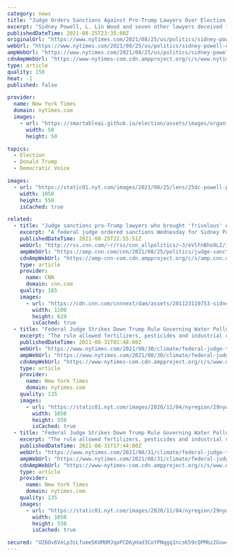 ```yaml
---
category: news
title: "Judge Orders Sanctions Against Pro-Trump Lawyers Over Election Lawsuit"
excerpt: "Sidney Powell, L. Lin Wood and seven other lawyers deceived federal courts and debased the judicial process, a federal judge wrote."
publishedDateTime: 2021-08-25T23:35:00Z
originalUrl: "https://www.nytimes.com/2021/08/25/us/politics/sidney-powell-election-sanctions.html"
webUrl: "https://www.nytimes.com/2021/08/25/us/politics/sidney-powell-election-sanctions.html"
ampWebUrl: "https://www.nytimes.com/2021/08/25/us/politics/sidney-powell-election-sanctions.amp.html"
cdnAmpWebUrl: "https://www-nytimes-com.cdn.ampproject.org/c/s/www.nytimes.com/2021/08/25/us/politics/sidney-powell-election-sanctions.amp.html"
type: article
quality: 150
heat: -1
published: false

provider:
  name: New York Times
  domain: nytimes.com
  images:
    - url: "https://smartableai.github.io/election/assets/images/organizations/nytimes.com-50x50.jpg"
      width: 50
      height: 50

topics:
  - Election
  - Donald Trump
  - Democratic Voice

images:
  - url: "https://static01.nyt.com/images/2021/08/25/lens/25dc-powell-photo/25dc-powell-photo-facebookJumbo.jpg"
    width: 1050
    height: 550
    isCached: true

related:
  - title: "Judge sanctions pro-Trump lawyers who brought 'frivolous' election fraud lawsuits"
    excerpt: "A federal judge ordered sanctions Wednesday for Sidney Powell, Lin Wood and several other lawyers who worked on Trump-aligned lawsuits seeking to challenge the results of the 2020 election.\n    \n"
    publishedDateTime: 2021-08-25T22:55:51Z
    webUrl: "http://rss.cnn.com/~r/rss/cnn_allpolitics/~3/eVlFnBho9LI/index.html"
    ampWebUrl: "https://amp.cnn.com/cnn/2021/08/25/politics/judge-sanctions-powell-wood-kraken-lawsuits/index.html"
    cdnAmpWebUrl: "https://amp-cnn-com.cdn.ampproject.org/c/s/amp.cnn.com/cnn/2021/08/25/politics/judge-sanctions-powell-wood-kraken-lawsuits/index.html"
    type: article
    provider:
      name: CNN
      domain: cnn.com
    quality: 185
    images:
      - url: "https://cdn.cnn.com/cnnnext/dam/assets/201123110753-sidney-powell-gop-donald-trump-newday-diamond-vpx-00000015-super-tease.jpg"
        width: 1100
        height: 619
        isCached: true
  - title: "Federal Judge Strikes Down Trump Rule Governing Water Pollution"
    excerpt: "The rule allowed fertilizers, pesticides and industrial chemicals to flow into small streams, marshes and wetlands. The judge warned of environmental harm."
    publishedDateTime: 2021-08-31T01:48:00Z
    webUrl: "https://www.nytimes.com/2021/08/30/climate/federal-judge-trump-water-pollution.html"
    ampWebUrl: "https://www.nytimes.com/2021/08/30/climate/federal-judge-trump-water-pollution.amp.html"
    cdnAmpWebUrl: "https://www-nytimes-com.cdn.ampproject.org/c/s/www.nytimes.com/2021/08/30/climate/federal-judge-trump-water-pollution.amp.html"
    type: article
    provider:
      name: New York Times
      domain: nytimes.com
    quality: 135
    images:
      - url: "https://static01.nyt.com/images/2020/11/04/nyregion/29nywetlands-print/00nywetlands1-facebookJumbo.jpg"
        width: 1050
        height: 550
        isCached: true
  - title: "Federal Judge Strikes Down Trump Rule Governing Water Pollution"
    excerpt: "The rule allowed fertilizers, pesticides and industrial chemicals to flow into small streams, marshes and wetlands. The judge warned of environmental harm."
    publishedDateTime: 2021-08-31T17:44:00Z
    webUrl: "https://www.nytimes.com/2021/08/31/climate/federal-judge-trump-water-pollution.html"
    ampWebUrl: "https://www.nytimes.com/2021/08/31/climate/federal-judge-trump-water-pollution.amp.html"
    cdnAmpWebUrl: "https://www-nytimes-com.cdn.ampproject.org/c/s/www.nytimes.com/2021/08/31/climate/federal-judge-trump-water-pollution.amp.html"
    type: article
    provider:
      name: New York Times
      domain: nytimes.com
    quality: 135
    images:
      - url: "https://static01.nyt.com/images/2020/11/04/nyregion/29nywetlands-print/00nywetlands1-facebookJumbo.jpg"
        width: 1050
        height: 550
        isCached: true

secured: "UZ6Ov6VeLp3sLfume5KUMUMJqoPCD6yHad3CoYPNqgq1ncsK59cQPMbz2Gvw4CbA7hSiW8yJhAy/7QtNfoYLsqsSvz2U21dFpu+pKtd8qRsTNbTKONkIx9rjjU5+frXxUr01lGb5L11rxNWMm4bRCa8Midh9Xo03x6M0QxInW4RRvn33STNyyz4RS3hVM+y+7JZcoSf1SAXirdaoPiUckCv9F67v7Tr5e/IuUk7lhWsCbokpeiHnQ9FDgt/h7XAmjB0sSzpOpj6iKYLqacVYQJpAszw3XPSsYxL7dlYGBNwUi0uhtYQo3G2gZb8mynGxac2/OdIcJDuoVHANyUEb/sq19mNJ96MYNd/Pxdo6EHc=;93NHC5JOGMWbJVBy/m5ZjQ=="
---
```


